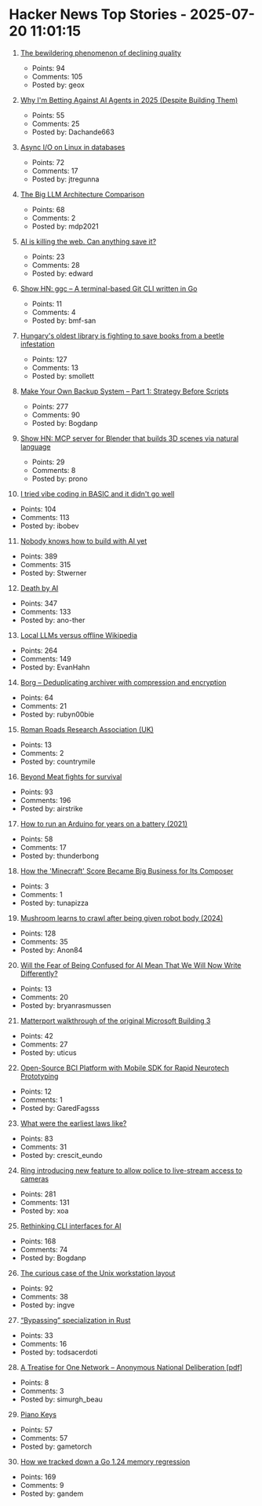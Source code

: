 # Hacker News Top Stories - 2025-07-20 11:01:15

1. [The bewildering phenomenon of declining quality](https://english.elpais.com/culture/2025-07-20/the-bewildering-phenomenon-of-declining-quality.html)
   - Points: 94
   - Comments: 105
   - Posted by: geox

2. [Why I'm Betting Against AI Agents in 2025 (Despite Building Them)](https://utkarshkanwat.com/writing/betting-against-agents/)
   - Points: 55
   - Comments: 25
   - Posted by: Dachande663

3. [Async I/O on Linux in databases](https://blog.canoozie.net/async-i-o-on-linux-and-durability/)
   - Points: 72
   - Comments: 17
   - Posted by: jtregunna

4. [The Big LLM Architecture Comparison](https://magazine.sebastianraschka.com/p/the-big-llm-architecture-comparison)
   - Points: 68
   - Comments: 2
   - Posted by: mdp2021

5. [AI is killing the web. Can anything save it?](https://www.economist.com/business/2025/07/14/ai-is-killing-the-web-can-anything-save-it)
   - Points: 23
   - Comments: 28
   - Posted by: edward

6. [Show HN: ggc – A terminal-based Git CLI written in Go](https://github.com/bmf-san/ggc)
   - Points: 11
   - Comments: 4
   - Posted by: bmf-san

7. [Hungary's oldest library is fighting to save books from a beetle infestation](https://www.npr.org/2025/07/14/nx-s1-5467062/hungary-library-books-beetles)
   - Points: 127
   - Comments: 13
   - Posted by: smollett

8. [Make Your Own Backup System – Part 1: Strategy Before Scripts](https://it-notes.dragas.net/2025/07/18/make-your-own-backup-system-part-1-strategy-before-scripts/)
   - Points: 277
   - Comments: 90
   - Posted by: Bogdanp

9. [Show HN: MCP server for Blender that builds 3D scenes via natural language](https://blender-mcp-psi.vercel.app/)
   - Points: 29
   - Comments: 8
   - Posted by: prono

10. [I tried vibe coding in BASIC and it didn't go well](https://www.goto10retro.com/p/vibe-coding-in-basic)
   - Points: 104
   - Comments: 113
   - Posted by: ibobev

11. [Nobody knows how to build with AI yet](https://worksonmymachine.substack.com/p/nobody-knows-how-to-build-with-ai)
   - Points: 389
   - Comments: 315
   - Posted by: Stwerner

12. [Death by AI](https://davebarry.substack.com/p/death-by-ai)
   - Points: 347
   - Comments: 133
   - Posted by: ano-ther

13. [Local LLMs versus offline Wikipedia](https://evanhahn.com/local-llms-versus-offline-wikipedia/)
   - Points: 264
   - Comments: 149
   - Posted by: EvanHahn

14. [Borg – Deduplicating archiver with compression and encryption](https://www.borgbackup.org/)
   - Points: 64
   - Comments: 21
   - Posted by: rubyn00bie

15. [Roman Roads Research Association (UK)](https://www.romanroads.org/index.html)
   - Points: 13
   - Comments: 2
   - Posted by: countrymile

16. [Beyond Meat fights for survival](https://foodinstitute.com/focus/beyond-meat-fights-for-survival/)
   - Points: 93
   - Comments: 196
   - Posted by: airstrike

17. [How to run an Arduino for years on a battery (2021)](https://makecademy.com/arduino-battery)
   - Points: 58
   - Comments: 17
   - Posted by: thunderbong

18. [How the 'Minecraft' Score Became Big Business for Its Composer](https://www.billboard.com/pro/how-minecraft-score-became-big-business-for-composer/)
   - Points: 3
   - Comments: 1
   - Posted by: tunapizza

19. [Mushroom learns to crawl after being given robot body (2024)](https://www.the-independent.com/tech/robot-mushroom-biohybrid-robotics-cornell-b2610411.html)
   - Points: 128
   - Comments: 35
   - Posted by: Anon84

20. [Will the Fear of Being Confused for AI Mean That We Will Now Write Differently?](https://3quarksdaily.com/3quarksdaily/2025/06/will-the-fear-of-being-confused-for-ai-mean-that-we-will-now-write-differently.html)
   - Points: 13
   - Comments: 20
   - Posted by: bryanrasmussen

21. [Matterport walkthrough of the original Microsoft Building 3](https://my.matterport.com/show/?m=SZSV6vjcf4L)
   - Points: 42
   - Comments: 27
   - Posted by: uticus

22. [Open-Source BCI Platform with Mobile SDK for Rapid Neurotech Prototyping](https://www.preprints.org/manuscript/202507.1198/v1)
   - Points: 12
   - Comments: 1
   - Posted by: GaredFagsss

23. [What were the earliest laws like?](https://worldhistory.substack.com/p/what-were-the-earliest-laws-really)
   - Points: 83
   - Comments: 31
   - Posted by: crescit_eundo

24. [Ring introducing new feature to allow police to live-stream access to cameras](https://www.eff.org/deeplinks/2025/07/amazon-ring-cashes-techno-authoritarianism-and-mass-surveillance)
   - Points: 281
   - Comments: 131
   - Posted by: xoa

25. [Rethinking CLI interfaces for AI](https://www.notcheckmark.com/2025/07/rethinking-cli-interfaces-for-ai/)
   - Points: 168
   - Comments: 74
   - Posted by: Bogdanp

26. [The curious case of the Unix workstation layout](https://thejpster.org.uk/blog/blog-2025-07-19/)
   - Points: 92
   - Comments: 38
   - Posted by: ingve

27. [“Bypassing” specialization in Rust](https://oakchris1955.eu/posts/bypassing_specialization/)
   - Points: 33
   - Comments: 16
   - Posted by: todsacerdoti

28. [A Treatise for One Network – Anonymous National Deliberation [pdf]](https://simurgh-beau.github.io/)
   - Points: 8
   - Comments: 3
   - Posted by: simurgh_beau

29. [Piano Keys](https://www.mathpages.com/home/kmath043.htm)
   - Points: 57
   - Comments: 57
   - Posted by: gametorch

30. [How we tracked down a Go 1.24 memory regression](https://www.datadoghq.com/blog/engineering/go-memory-regression/)
   - Points: 169
   - Comments: 9
   - Posted by: gandem

